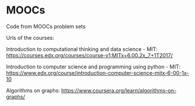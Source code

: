 # MOOCs
Code from MOOCs problem sets

Urls of the courses:

  Introduction to computational thinking and data science - MIT: https://courses.edx.org/courses/course-v1:MITx+6.00.2x_7+1T2017/
  
  Introduction to computer science and programming using python - MIT: https://www.edx.org/course/introduction-computer-science-mitx-6-00-1x-10
  
  Algorithms on graphs: https://www.coursera.org/learn/algorithms-on-graphs/
  
  
